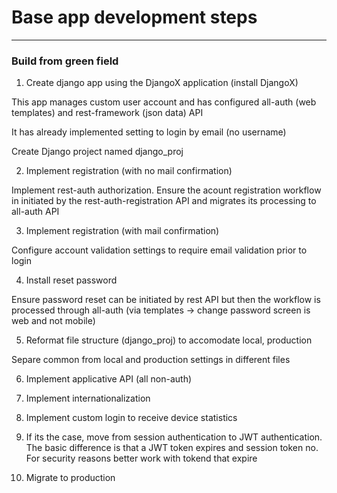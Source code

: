 # Base app development steps

----------

### Build from green field

1. Create django app using the DjangoX application (install DjangoX)

This app manages custom user account and has configured all-auth (web templates) and rest-framework (json data) API

It has already implemented setting to login by email (no username)

Create Django project named django_proj

2. Implement registration (with no mail confirmation)

Implement rest-auth authorization. Ensure the acount registration workflow in initiated by the rest-auth-registration API and migrates its processing to all-auth API 

3. Implement registration (with mail confirmation)

Configure account validation settings to require email validation prior to login

4. Install reset password

Ensure password reset can be initiated by rest API but then the workflow is processed through all-auth (via templates -> change password screen is web and not mobile)

5. Reformat file structure (django_proj) to accomodate local, production

Separe common from local and production settings in different files

6. Implement applicative API (all non-auth)

7. Implement internationalization

8. Implement custom login to receive device statistics

9. If its the case, move from session authentication to JWT authentication. The basic difference is that a JWT token expires and session token no. For security reasons better work with tokend that expire

10. Migrate to production

